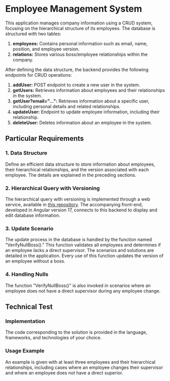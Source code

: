 # Employee Management System

This application manages company information using a CRUD system, focusing on the hierarchical structure of its employees. The database is structured with two tables:

1. **employees:** Contains personal information such as email, name, position, and employee version.
2. **relations:** Stores various boss/employee relationships within the company.

After defining the data structure, the backend provides the following endpoints for CRUD operations:

1. **addUser:** POST endpoint to create a new user in the system.
2. **getUsers:** Retrieves information about employees and their relationships in the system.
3. **getUser?email="...":** Retrieves information about a specific user, including personal details and related relationships.
4. **updateUser:** Endpoint to update employee information, including their relationship.
5. **deleteUser:** Deletes information about an employee in the system.

## Particular Requirements

### 1. Data Structure

Define an efficient data structure to store information about employees, their hierarchical relationships, and the version associated with each employee. The details are explained in the preceding sections.

### 2. Hierarchical Query with Versioning

The hierarchical query with versioning is implemented through a web service, available in [this repository](https://github.com/SebasAnd/empl-front). The accompanying front-end, developed in Angular version 17, connects to this backend to display and edit database information.

### 3. Update Scenario

The update process in the database is handled by the function named "VerifyNullBoss()." This function validates all employees and determines if an employee lacks a direct supervisor. The scenarios and solutions are detailed in the application. Every use of this function updates the version of an employee without a boss.

### 4. Handling Nulls

The function "VerifyNullBoss()" is also invoked in scenarios where an employee does not have a direct supervisor during any employee change.

## Technical Test

### Implementation

The code corresponding to the solution is provided in the language, frameworks, and technologies of your choice.

### Usage Example

An example is given with at least three employees and their hierarchical relationships, including cases where an employee changes their supervisor and where an employee does not have a direct superior.
